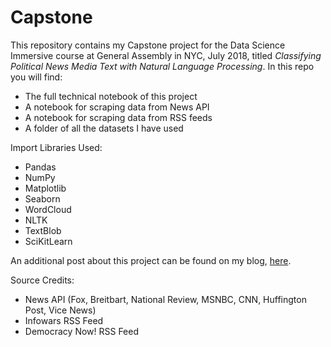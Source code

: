 # Capstone

This repository contains my Capstone project for the Data Science Immersive course at General Assembly in NYC, July 2018, titled *Classifying Political News Media Text with Natural Language Processing*. In this repo you will find:
- The full technical notebook of this project
- A notebook for scraping data from News API
- A notebook for scraping data from RSS feeds
- A folder of all the datasets I have used

Import Libraries Used:
- Pandas
- NumPy
- Matplotlib
- Seaborn
- WordCloud
- NLTK
- TextBlob
- SciKitLearn

An additional post about this project can be found on my blog, [here](http://confoley.github.io).

Source Credits:
- News API (Fox, Breitbart, National Review, MSNBC, CNN, Huffington Post, Vice News)
- Infowars RSS Feed
- Democracy Now! RSS Feed
